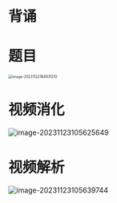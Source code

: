 # 背诵





# 题目

<img src="https://cvp.oss-cn-shanghai.aliyuncs.com/picgo/202311221649333.png" alt="image-20231122164931210" style="zoom:50%;" />



# 视频消化

![image-20231123105625649](https://cvp.oss-cn-shanghai.aliyuncs.com/picgo/202311231056307.png)



# 视频解析

![image-20231123105639744](https://cvp.oss-cn-shanghai.aliyuncs.com/picgo/202311231056250.png)



